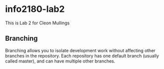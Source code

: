 # info2180-lab2
This is Lab 2 for Cleon Mullings

## Branching

Branching allows you to isolate development work without
affecting other branches in the repository. Each repository
has one default branch (usually called master), and can have
multiple other branches.
